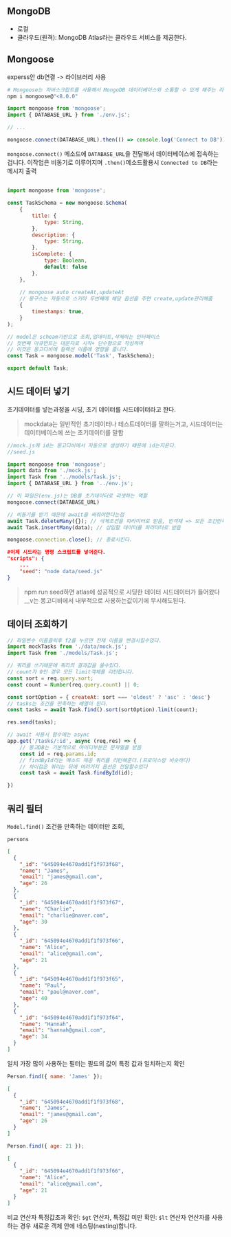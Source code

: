 ## MongoDB
- 로컬
- 클라우드(원격): MongoDB Atlas라는 클라우드 서비스를 제공한다.

## Mongoose
experss안 db연결 -> 라이브러리 사용
```bash
# Mongoose는 자바스크랍트를 사용해서 MongoDB 데이터베이스와 소통할 수 있게 해주는 라이브러리이다. Mongoose가 제공하는 API를 이용해서 데이터베이스에 접속하고 CRUD(Create, Read,Update,Delete)d연산을 하는것
npm i mongoose@"<8.0.0"
```

```js
import mongoose from 'mongoose';
import { DATABASE_URL } from './env.js';

// ...

mongoose.connect(DATABASE_URL).then(() => console.log('Connect to DB'))
```
`mongoose.connect()` 메소드에 `DATABASE_URL`을 전달해서 데이터베이스에 접속하는 겁니다. 이작업은 비동기로 이루어지며 `.then()`메소드활용시 `Connected to DB`라는 메시지 출력

##

```js
import mongoose from 'mongoose';

const TaskSchema = new mongoose.Schema(
	{
		title: {
			type: String,
		},
		description: {
			type: String,
		},
		isComplete: {
			type: Boolean,
			default: false
		},
	},
	
	// mongoose auto createAt,updateAt
	// 몽구스는 자동으로 스키마 두번째에 해당 옵션을 주면 create,update관리해줌
	{
		timestamps: true,
	}
);

// model은 scheam기반으로 조회,업데이트,삭제하는 인터페이스
// 첫번째 아큐먼트는 대문자로 시작+ 단수형으로 작성하며
// 이것은 몽고디비에 컬렉션 이름에 영향을 줍니다.
const Task = mongoose.model('Task', TaskSchema);

export default Task;
```

## 시드 데이터 넣기
초기데이터를 넣는과정을 시딩, 초기 데이터를 시드데이터라고 한다.
> mockdata는 일반적인 초기데이터나 테스트데이터를  말하는거고,
> 시드데이터는 데이터베이스에 쓰는 초기데이터를 말함

```js
//mock.js에 id는 몽고디비에서 자동으로 생성하기 떄문에 id는지운다.
//seed.js

import mongoose from 'mongoose';
import data from './mock.js';
import Task from '../models/Task.js';
import { DATABASE_URL } from '../env.js';

// 이 파일은(env.js)는 DB를 초기데이터로 리셋하는 역할
mongoose.connect(DATABASE_URL)

// 비동기를 받기 때문에 await을 써줘야한다는점
await Task.deleteMany({}); // 삭제조건을 파라미터로 받음, 빈객체 => 모든 조건만족 전부삭제
await Task.insertMany(data); // 삽입할 데이터를 파라미터로 받음

mongoose.connection.close(); // 종료시킨다.
```
```json
#이제 시드라는 명령 스크립트를 넣어준다.
"scripts": {
	...
	"seed": "node data/seed.js"
}
```
> npm run seed하면 atlas에 성공적으로 시딩한 데이터 시드데이터가 들어왔다
> __v는 몽고디비에서 내부적으로 사용하는값이기에 무시해도된다.

## 데이터 조회하기
```js
// 파일변수 이름클릭후 f2를 누르면 전체 이름을 변경시킬수있다.
import mockTasks from './data/mock.js';
import Task from './models/Task.js';

// 쿼리를 쓰기때문에 쿼리의 결과값을 쓸수있다.
// count가 0인 경우 모든 limit객체를 리턴합니다.
const sort = req.query.sort;
const count = Number(req.query.count) || 0;

const sortOption = { createAt: sort === 'oldest' ? 'asc' : 'desc'}
// tasks는 조건을 만족하는 배열이 된다.
const tasks = await Task.find().sort(sortOption).limit(count);

res.send(tasks);

// await 사용시 함수에는 async
app.get('/tasks/:id', async (req,res) => {
	// 몽고DB는 기본적으로 아이디부분은 문자열을 받음
	const id = req.params.id;
	// findById라는 메소드 제공 쿼리를 리턴해준다.(프로미스랑 비슷하다)
	// 차이점은 쿼리는 뒤에 여러가지 옵션은 전달할수있다
	const task = await Task.findById(id);

})
```

## 쿼리 필터
`Model.find()` 조건을 만족하는 데이터만 조회,

`persons`
```json
[
  {
    "_id": "645094e4670add1f1f973f68",
    "name": "James",
    "email": "james@gmail.com",
    "age": 26
  },
  {
    "_id": "645094e4670add1f1f973f67",
    "name": "Charlie",
    "email": "charlie@naver.com",
    "age": 30
  },
  {
    "_id": "645094e4670add1f1f973f66",
    "name": "Alice",
    "email": "alice@gmail.com",
    "age": 21
  },
  {
    "_id": "645094e4670add1f1f973f65",
    "name": "Paul",
    "email": "paul@naver.com",
    "age": 40
  },
  {
    "_id": "645094e4670add1f1f973f64",
    "name": "Hannah",
    "email": "hannah@gmail.com",
    "age": 34
  }
]

```

일치
가장 많이 사용하는 필터는 필드의 값이 특정 값과 일치하는지 확인
```js
Person.find({ name: 'James' });
```
```json
[
  {
    "_id": "645094e4670add1f1f973f68",
    "name": "James",
    "email": "james@gmail.com",
    "age": 26
  }
]
```

```js
Person.find({ age: 21 });
```
```json
[
  {
    "_id": "645094e4670add1f1f973f66",
    "name": "Alice",
    "email": "alice@gmail.com",
    "age": 21
  }
]
```

비교 연산자
특정값초과 확인: `$gt` 연산자,
특정값 미만 확인: `$lt` 연산자
연산자를 사용하는 경우 새로운 객체 안에 네스팅(nesting)합니다.